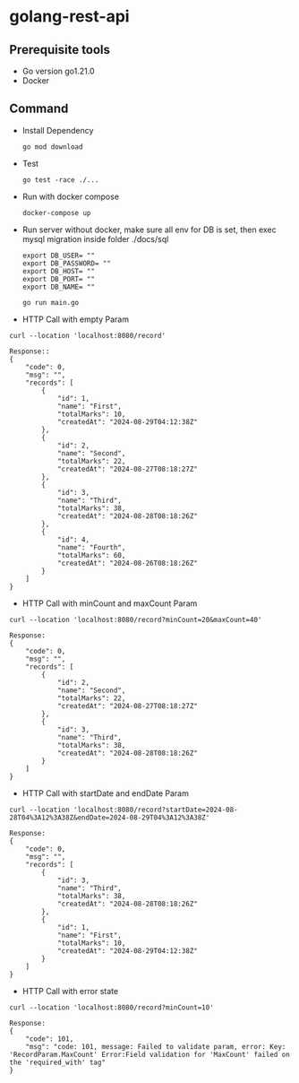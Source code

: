 # golang-rest-api

## Prerequisite tools

- Go version go1.21.0 
- Docker


## Command

- Install Dependency
  ```
  go mod download
  ```

- Test
  ```
  go test -race ./...
  ```

- Run with docker compose
  ```
  docker-compose up
  ```


- Run server without docker, make sure all env for DB is set, then exec mysql migration inside folder ./docs/sql

  ```
  export DB_USER= ""
  export DB_PASSWORD= ""
  export DB_HOST= ""
  export DB_PORT= ""
  export DB_NAME= ""

  go run main.go
  ```


- HTTP Call with empty Param
```
curl --location 'localhost:8080/record'

Response::
{
    "code": 0,
    "msg": "",
    "records": [
        {
            "id": 1,
            "name": "First",
            "totalMarks": 10,
            "createdAt": "2024-08-29T04:12:38Z"
        },
        {
            "id": 2,
            "name": "Second",
            "totalMarks": 22,
            "createdAt": "2024-08-27T08:18:27Z"
        },
        {
            "id": 3,
            "name": "Third",
            "totalMarks": 38,
            "createdAt": "2024-08-28T08:18:26Z"
        },
        {
            "id": 4,
            "name": "Fourth",
            "totalMarks": 60,
            "createdAt": "2024-08-26T08:18:26Z"
        }
    ]
}
```


- HTTP Call with minCount and maxCount Param
```
curl --location 'localhost:8080/record?minCount=20&maxCount=40'

Response:
{
    "code": 0,
    "msg": "",
    "records": [
        {
            "id": 2,
            "name": "Second",
            "totalMarks": 22,
            "createdAt": "2024-08-27T08:18:27Z"
        },
        {
            "id": 3,
            "name": "Third",
            "totalMarks": 38,
            "createdAt": "2024-08-28T08:18:26Z"
        }
    ]
}
```


- HTTP Call with startDate and endDate Param
```
curl --location 'localhost:8080/record?startDate=2024-08-28T04%3A12%3A38Z&endDate=2024-08-29T04%3A12%3A38Z'

Response:
{
    "code": 0,
    "msg": "",
    "records": [
        {
            "id": 3,
            "name": "Third",
            "totalMarks": 38,
            "createdAt": "2024-08-28T08:18:26Z"
        },
        {
            "id": 1,
            "name": "First",
            "totalMarks": 10,
            "createdAt": "2024-08-29T04:12:38Z"
        }
    ]
}
```

- HTTP Call with error state
```
curl --location 'localhost:8080/record?minCount=10'

Response:
{
    "code": 101,
    "msg": "code: 101, message: Failed to validate param, error: Key: 'RecordParam.MaxCount' Error:Field validation for 'MaxCount' failed on the 'required_with' tag"
}
```


